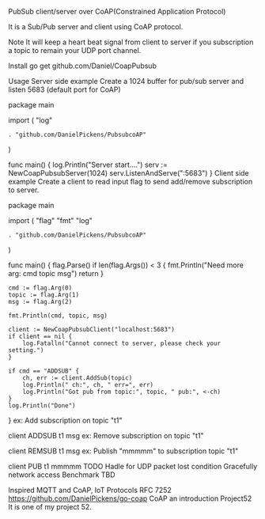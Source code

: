 PubSub client/server over CoAP(Constrained Application Protocol)


It is a Sub/Pub server and client using CoAP protocol.

Note
It will keep a heart beat signal from client to server if you subscription a topic to remain your UDP port channel.

Install
go get github.com/Daniel/CoapPubsub

Usage
Server side example
Create a 1024 buffer for pub/sub server and listen 5683 (default port for CoAP)

package main

import (
	"log"

	. "github.com/DanielPickens/PubsubcoAP"
)

func main() {
	log.Println("Server start....")
	serv := NewCoapPubsubServer(1024)
	serv.ListenAndServe(":5683")
}
Client side example
Create a client to read input flag to send add/remove subscription to server.

package main

import (
	"flag"
	"fmt"
	"log"

	. "github.com/DanielPickens/PubsubcoAP"
)

func main() {
	flag.Parse()
	if len(flag.Args()) < 3 {
		fmt.Println("Need more arg: cmd topic msg")
		return
	}

	cmd := flag.Arg(0)
	topic := flag.Arg(1)
	msg := flag.Arg(2)

	fmt.Println(cmd, topic, msg)

	client := NewCoapPubsubClient("localhost:5683")
	if client == nil {
		log.Fatalln("Cannot connect to server, please check your setting.")
	}

	if cmd == "ADDSUB" {
		ch, err := client.AddSub(topic)
		log.Println(" ch:", ch, " err=", err)
		log.Println("Got pub from topic:", topic, " pub:", <-ch)
	}
	log.Println("Done")
}
ex: Add subscription on topic "t1"

client ADDSUB t1 msg
ex: Remove subscription on topic "t1"

client REMSUB t1 msg
ex: Publish "mmmmm" to subscription topic "t1"

client PUB t1 mmmmm
TODO
Hadle for UDP packet lost condition
Gracefully network access
Benchmark
TBD

Inspired
MQTT and CoAP, IoT Protocols
RFC 7252
https://github.com/DanielPickens/go-coap
CoAP an introduction
Project52
It is one of my project 52.


